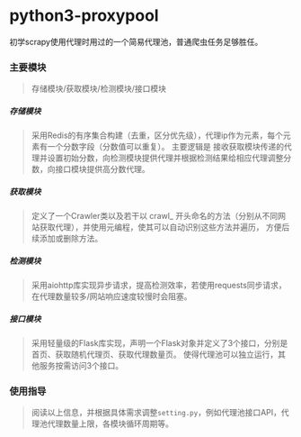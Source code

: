 # python3-proxypool
初学scrapy使用代理时用过的一个简易代理池，普通爬虫任务足够胜任。


### 主要模块

>存储模块/获取模块/检测模块/接口模块


##### 存储模块

>采用Redis的有序集合构建（去重，区分优先级），代理ip作为元素，每个元素有一个分数字段（分数值可以重复）。
主要逻辑是 接收获取模块传递的代理并设置初始分数，向检测模块提供代理并根据检测结果给相应代理调整分数，向接口模块提供高分数代理。


##### 获取模块

>定义了一个Crawler类以及若干以 crawl_ 开头命名的方法（分别从不同网站获取代理），并使用元编程，使其可以自动识别这些方法并遍历，
方便后续添加或删除方法。

##### 检测模块

>采用aiohttp库实现异步请求，提高检测效率，若使用requests同步请求，在代理数量较多/网站响应速度较慢时会阻塞。

##### 接口模块

>采用轻量级的Flask库实现，声明一个Flask对象并定义了3个接口，分别是首页、获取随机代理页、获取代理数量页。
使得代理池可以独立运行，其他服务按需访问3个接口。

### 使用指导

>阅读以上信息，并根据具体需求调整`setting.py`，例如代理池接口API，代理池代理数量上限，各模块循环周期等。
